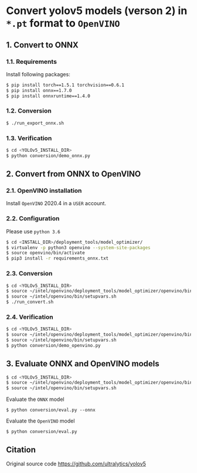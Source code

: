 # Convert yolov5 models (verson 2) in `*.pt` format to `OpenVINO`

## 1. Convert to ONNX

### 1.1. Requirements

Install following packages:

```bash
$ pip install torch==1.5.1 torchvision==0.6.1
$ pip install onnx==1.7.0
$ pip install onnxruntime==1.4.0
```

### 1.2. Conversion

```bash
$ ./run_export_onnx.sh
```

### 1.3. Verification

```bash
$ cd <YOLOv5_INSTALL_DIR>
$ python conversion/demo_onnx.py
```

## 2. Convert from ONNX to OpenVINO

### 2.1. OpenVINO installation

Install `OpenVINO` 2020.4 in a `USER` account.

### 2.2. Configuration

Please use `python 3.6`

```bash
$ cd <INSTALL_DIR>/deployment_tools/model_optimizer/
$ virtualenv -p python3 openvino --system-site-packages
$ source openvino/bin/activate
$ pip3 install -r requirements_onnx.txt
```

### 2.3. Conversion

```bash
$ cd <YOLOv5_INSTALL_DIR>
$ source ~/intel/openvino/deployment_tools/model_optimizer/openvino/bin/activate
$ source ~/intel/openvino/bin/setupvars.sh
$ ./run_convert.sh
```

### 2.4. Verification

```bash
$ cd <YOLOv5_INSTALL_DIR>
$ source ~/intel/openvino/deployment_tools/model_optimizer/openvino/bin/activate
$ source ~/intel/openvino/bin/setupvars.sh
$ python conversion/demo_openvino.py
```

## 3. Evaluate ONNX and OpenVINO models

```bash
$ cd <YOLOv5_INSTALL_DIR>
$ source ~/intel/openvino/deployment_tools/model_optimizer/openvino/bin/activate
$ source ~/intel/openvino/bin/setupvars.sh
```

Evaluate the `ONNX` model

```
$ python conversion/eval.py --onnx
```

Evaluate the `OpenVINO` model

```
$ python conversion/eval.py
```



## Citation
Original source code
https://github.com/ultralytics/yolov5
